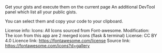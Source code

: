 Get your gists and execute them on the current page
An additional DevTool panel which list all your public gists.

You can select them and copy your code to your clipboard.

License info:
Icons:
All Icons sourced from Font-awesome.
Modification: The icon from this app are 2 merged icons (flask & terminal)
License: CC BY 4.0
Licence link: https://fontawesome.com/license
Source link: https://fontawesome.com/icons?d=gallery
